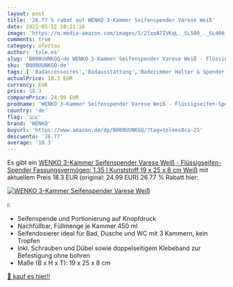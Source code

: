 ```yaml
---
layout: post
title: '26.77 % rabat auf WENKO 3-Kammer Seifenspender Varese Weiß'
date: 2021-05-12 10:21:16
image: 'https://m.media-amazon.com/images/I/21xoA7IVKqL._SL500_._SL400_.jpg'
comments: true
category: ofertas
author: 'tole.es'
slug: 'B000UUNKGQ-de WENKO 3-Kammer Seifenspender Varese Weiß - Flüssigseifen-...'
sku: 'B000UUNKGQ-de'
tags: [ 'Badaccessoires','Badausstattung','Badezimmer Halter & Spender','Küche, Haushalt & Wohnen','Seifenspender','wenko', ]
actualPrice: 18.3 EUR
currency: EUR
price: 18.3
comparePrice: 24.99 EUR
prodname: 'WENKO 3-Kammer Seifenspender Varese Weiß - Flüssigseifen-Spender Fassungsvermögen: 1.35 l  Kunststoff  19 x 25 x 8 cm  Weiß'
country: 'de'
flag: '🇩🇪'
brand: 'WENKO'
buyurl: 'https://www.amazon.de/dp/B000UUNKGQ/?tag=tolees0ca-21'
descuento: '26.77'
average: '18.3'
---
```


Es gibt ein [WENKO 3-Kammer Seifenspender Varese Weiß - Flüssigseifen-Spender Fassungsvermögen: 1.35 l  Kunststoff  19 x 25 x 8 cm  Weiß](https://www.amazon.de/dp/B000UUNKGQ/?tag=tolees0ca-21) mit aktuellem Preis 18.3 EUR (original: 24.99 EUR) 26.77 % Rabatt hier:

[![WENKO 3-Kammer Seifenspender Varese Weiß](https://m.media-amazon.com/images/I/21xoA7IVKqL._SL500_._SL400_.jpg)](https://www.amazon.de/dp/B000UUNKGQ/?tag=tolees0ca-21)

ℹ️:

- Seifenspende und Portionierung auf Knopfdruck
- Nachfüllbar, Füllmenge je Kammer 450 ml
- Seifendosierer ideal für Bad, Dusche und WC mit 3 Kammern, kein Tropfen
- Inkl. Schrauben und Dübel sowie doppelseitigem Klebeband zur Befestigung ohne bohren
- Maße (B x H x T): 19 x 25 x 8 cm

[🛒 kauf es hier!!](https://www.amazon.de/dp/B000UUNKGQ/?tag=tolees0ca-21)
